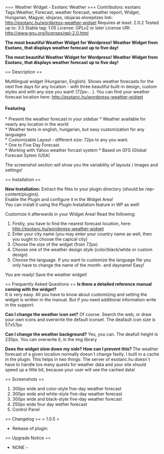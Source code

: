 === Weather Widget - Esotanc Weather ===
Contributors: esotanc
Tags:Weather, Forecast, weather forecast, weather report, Widget, Hungarian, Magyar, idojaras, idojaras elorejelzes
link: http://esotanc.hu/wordpress-weather-widget
Requires at least: 2.0.2
Tested up to: 3.5
Stable tag: 1.05
License: GPLv2 or later
License URI: http://www.gnu.org/licenses/gpl-2.0.html

<strong>The most beautiful Weather Widget for Wordpress! Weather Widget from Esotanc, that displays weather forecast up to five day!</strong>


<strong>The most beautiful Weather Widget for Wordpress! Weather Widget from Esotanc, that displays weather forecast up to five day!</strong>


== Description ==

Multilingual widget (Hungarian, English). Shows weather forecasts for the next five days for any location - with three beautiful  built-in design, custom styles and with any size you want! (72px-.. ). You can find your weather forecast location here:  http://esotanc.hu/wordpress-weather-widget<br />

<h4>Featuring</h4>
* Present the weather forecast in your sidebar 
* Weather available for nearly any location in the world<br />
* Weather texts in english, hungarian, but easy customization for any languages<br />
* Customizable Layout - different size: 72px to any you want.<br />
* One to Five Day Forecast<br />
* Working with Yahoo weather forcast system
* Based on GFS (Global Forecast Sytem (USA)

The screenshot section will show you the variability of layouts / Images and settings!

== Installation ==

<strong>New Installation:</strong>
Extract the files to your plugin directory (should be /wp-content/plugins).<br /> 
Enable the Plugin and configure it in the Widget Area!<br />
You can install it using the Plugin Installation feature in WP as well! <br />

Customize it afterwards in your Widget Area! Read the following:<br />
1. Firstly, you have to find the nearest forecast location, here:  http://esotanc.hu/wordpress-weather-widget<br />
2. Enter your city name (you may enter your country name as well, then you ought to choose the capical city)<br />
3. Choose the size of the widget (from 72px)<br />
4. Choose one of the weather design style (color/black/white or custom design)<br />
5. Choose the language. If you want to customize the language file you only have to change the name of the month- and dayname! Easy!<br />

You are ready! Save the weather widget!<br />

== Frequently Asked Questions ==
<strong>Is there a detailed reference manual coming with the widget?</strong><br />
It is very easy. All you have to know about customizing and setting the widget is written in the manual. But if you need additional information write in the support.

<strong>Can I change the weather icon set?</strong>
Of course. Search the web, or draw your own icons and overwrite the default iconset. The deafault icon size is 57x57px

<strong>Can I change the weather background?</strong>
Yes, you can. The deafult height is 230px. You can overwrite it, in the img library

<strong>Does the widget slow down my side? How can I prevent this? </strong>
The weather forecast of a given location normally doesn´t change fastly. I built in a cache in the plugin. 
This helps in two things: The server of esotanc.hu doesn´t have to handle too many quests for weather data and your site should speed up a little bit, because your user will see the cached data! 


== Screenshots ==
1. 300px wide and color-style five-day weather forecast 
2. 300px wide and white-style five-day weather forecast
3. 300px wide and black-style five-day weather forecast
4. 250px wide four day wether forecast
5. Control Panel
 

== Changelog ==
= 1.0.5 =

+ Release of plugin.

 == Upgrade Notice == 
 - NONE -

